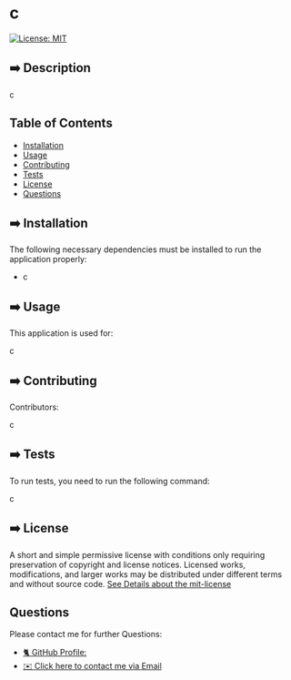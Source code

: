 

# c

[![License: MIT](https://img.shields.io/badge/License-MIT-yellow.svg)](https://opensource.org/licenses/MIT)

## ➡️ Description

c

## Table of Contents 
* [Installation](#installation)
* [Usage](#usage)
* [Contributing](#contributing)
* [Tests](#tests)
* [License](#license)
* [Questions](#questions)

## ➡️ Installation

The following necessary dependencies must be installed to run the application properly: 

* c

## ➡️ Usage
​This application is used for:

c

## ➡️ Contributing
​Contributors: 

c

## ➡️ Tests
To run tests, you need to run the following command:

c

## ➡️ License

A short and simple permissive license with conditions only requiring preservation of copyright and license notices. Licensed works, modifications, and larger works may be distributed under different terms and without source code.
[See Details about the mit-license](http://choosealicense.com/licenses/mit/)

## Questions

Please contact me for further Questions:

* [🐈‍ GitHub Profile: ](https://github.com/c)
* [✉️ Click here to contact me via Email](mailto:c)
 
